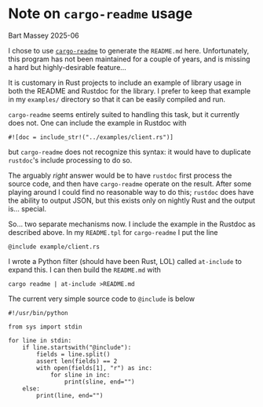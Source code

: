 # Note on `cargo-readme` usage
Bart Massey 2025-06

I chose to use
[`cargo-readme`](https://crates.io/crates/cargo-readme) to
generate the `README.md` here. Unfortunately, this program
has not been maintained for a couple of years, and is
missing a hard but highly-desirable feature…

It is customary in Rust projects to include an example of
library usage in both the README and Rustdoc for the
library. I prefer to keep that example in my `examples/`
directory so that it can be easily compiled and run.

`cargo-readme` seems entirely suited to handling this task,
but it currently does not. One can include the example in
Rustdoc with

    #![doc = include_str!("../examples/client.rs")]

but `cargo-readme` does not recognize this syntax: it would
have to duplicate `rustdoc`'s include processing to do so.

The arguably *right* answer would be to have `rustdoc` first
process the source code, and then have `cargo-readme`
operate on the result. After some playing around I could
find no reasonable way to do this; `rustdoc` does have the
ability to output JSON, but this exists only on nightly Rust
and the output is… special.

So… two separate mechanisms now. I include the example in
the Rustdoc as described above. In my `README.tpl` for
`cargo-readme` I put the line

    @include example/client.rs

I wrote a Python filter (should have been Rust, LOL) called
`at-include` to expand this. I can then build the
`README.md` with

    cargo readme | at-include >README.md

The current very simple source code to `@include` is below

    #!/usr/bin/python

    from sys import stdin

    for line in stdin:
        if line.startswith("@include"):
            fields = line.split()
            assert len(fields) == 2
            with open(fields[1], "r") as inc:
                for sline in inc:
                    print(sline, end="")
        else:
            print(line, end="")
